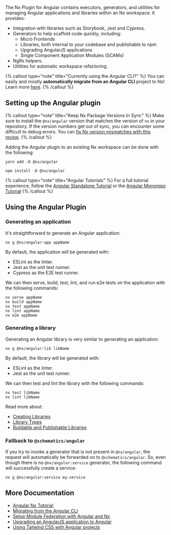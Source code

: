 The Nx Plugin for Angular contains executors, generators, and utilities for managing Angular applications and libraries
within an Nx workspace. It provides:

- Integration with libraries such as Storybook, Jest and Cypress.
- Generators to help scaffold code quickly, including:
  - Micro Frontends
  - Libraries, both internal to your codebase and publishable to npm
  - Upgrading AngularJS applications
  - Single Component Application Modules (SCAMs)
- NgRx helpers.
- Utilities for automatic workspace refactoring.

{% callout type="note" title="Currently using the Angular CLI?" %}
You can easily and mostly **automatically migrate from an Angular CLI** project to Nx! Learn
more [here](/recipes/angular/migration/angular).
{% /callout %}

## Setting up the Angular plugin

{% callout type="note" title="Keep Nx Package Versions In Sync" %}
Make sure to install the `@nx/angular` version that matches the version of `nx` in your repository. If the version
numbers get out of sync, you can encounter some difficult to debug errors. You
can [fix Nx version mismatches with this recipe](/recipes/tips-n-tricks/keep-nx-versions-in-sync).
{% /callout %}

Adding the Angular plugin to an existing Nx workspace can be done with the following:

```shell
yarn add -D @nx/angular
```

```shell
npm install -D @nx/angular
```

{% callout type="note" title="Angular Tutorials" %}
For a full tutorial experience, follow the [Angular Standalone Tutorial](/getting-started/tutorials/angular-standalone-tutorial) or the [Angular Monorepo Tutorial](/getting-started/tutorials/angular-monorepo-tutorial)
{% /callout %}

## Using the Angular Plugin

### Generating an application

It's straightforward to generate an Angular application:

```shell
nx g @nx/angular:app appName
```

By default, the application will be generated with:

- ESLint as the linter.
- Jest as the unit test runner.
- Cypress as the E2E test runner.

We can then serve, build, test, lint, and run e2e tests on the application with the following commands:

```shell
nx serve appName
nx build appName
nx test appName
nx lint appName
nx e2e appName
```

### Generating a library

Generating an Angular library is very similar to generating an application:

```shell
nx g @nx/angular:lib libName
```

By default, the library will be generated with:

- ESLint as the linter.
- Jest as the unit test runner.

We can then test and lint the library with the following commands:

```shell
nx test libName
nx lint libName
```

Read more about:

- [Creating Libraries](/concepts/more-concepts/creating-libraries)
- [Library Types](/concepts/more-concepts/library-types)
- [Buildable and Publishable Libraries](/concepts/more-concepts/buildable-and-publishable-libraries)

### Fallback to `@schematics/angular`

If you try to invoke a generator that is not present in `@nx/angular`, the request will automatically be forwarded on
to `@schematics/angular`. So, even though there is no `@nx/angular:service` generator, the following command will
successfully create a service:

```shell
nx g @nx/angular:service my-service
```

## More Documentation

- [Angular Nx Tutorial](/getting-started/tutorials/angular-monorepo-tutorial)
- [Migrating from the Angular CLI](/recipes/angular/migration/angular)
- [Setup Module Federation with Angular and Nx](/concepts/module-federation/faster-builds-with-module-federation)
- [Upgrading an AngularJS application to Angular](/recipes/angular/migration/angularjs)
- [Using Tailwind CSS with Angular projects](/recipes/angular/using-tailwind-css-with-angular-projects)

